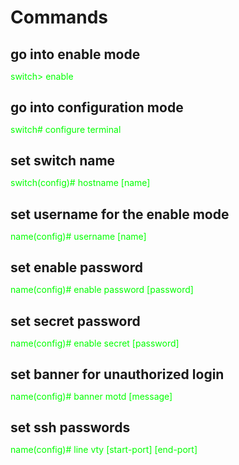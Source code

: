 <style>
    h1, h2, h3, h4, h5, h6 {
        border: none;
        margin-bottom: 1ch;
    }

    h2 {
        margin-bottom: .25ch;
    }
    
    p {
        color: lime;
    }
</style>

# Commands

## go into enable mode
switch\> enable

## go into configuration mode
switch\# configure terminal

## set switch name
switch(config)# hostname [name]

## set username for the enable mode
name(config)# username [name]

## set enable password
name(config)# enable password [password]

## set secret password
name(config)# enable secret [password]

## set banner for unauthorized login
name(config)# banner motd [message]

## set ssh passwords
name(config)# line vty [start-port] [end-port]
